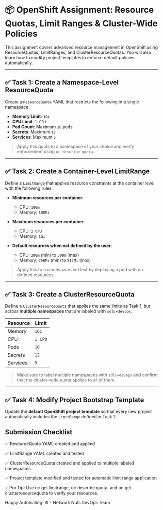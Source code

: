 # 📦 OpenShift Assignment: Resource Quotas, Limit Ranges & Cluster-Wide Policies

This assignment covers advanced resource management in OpenShift using ResourceQuotas, LimitRanges, and ClusterResourceQuotas. You will also learn how to modify project templates to enforce default policies automatically.

---

## ✅ Task 1: Create a Namespace-Level ResourceQuota

Create a `ResourceQuota` YAML that restricts the following in a single namespace:

- **Memory Limit**: `1Gi`
- **CPU Limit**: `1 CPU`
- **Pod Count**: Maximum `10` pods
- **Secrets**: Maximum `12`
- **Services**: Maximum `5`

> Apply this quota to a namespace of your choice and verify enforcement using `oc describe quota`.

---

## ✅ Task 2: Create a Container-Level LimitRange

Define a `LimitRange` that applies resource constraints at the container level with the following rules:

- **Minimum resources per container**:  
  - CPU: `100m`  
  - Memory: `100Mi`

- **Maximum resources per container**:  
  - CPU: `2 CPU`  
  - Memory: `1Gi`

- **Default resources when not defined by the user**:  
  - CPU: `200m` (min) to `500m` (max)  
  - Memory: `256Mi` (min) to `512Mi` (max)

> Apply this to a namespace and test by deploying a pod with no defined resources.

---

## ✅ Task 3: Create a ClusterResourceQuota

Define a `ClusterResourceQuota` that applies the same limits as Task 1, but across **multiple namespaces** that are labeled with `sdlc=devops`.

| Resource | Limit         |
|----------|---------------|
| Memory   | `1Gi`         |
| CPU      | `1 CPU`       |
| Pods     | `10`          |
| Secrets  | `12`          |
| Services | `5`           |

> Make sure to label multiple namespaces with `sdlc=devops` and confirm that the cluster-wide quota applies to all of them.

---

## ✅ Task 4: Modify Project Bootstrap Template

Update the **default OpenShift project template** so that every new project automatically includes the `LimitRange` defined in Task 2.


## Submission Checklist
✅ ResourceQuota YAML created and applied

✅ LimitRange YAML created and tested

✅ ClusterResourceQuota created and applied to multiple labeled namespaces

✅ Project template modified and tested for automatic limit range application

💡 Pro Tip: Use oc get limitrange, oc describe quota, and oc get clusterresourcequota to verify your resources.

Happy Automating! ⚙️
– Network Nuts DevOps Team
